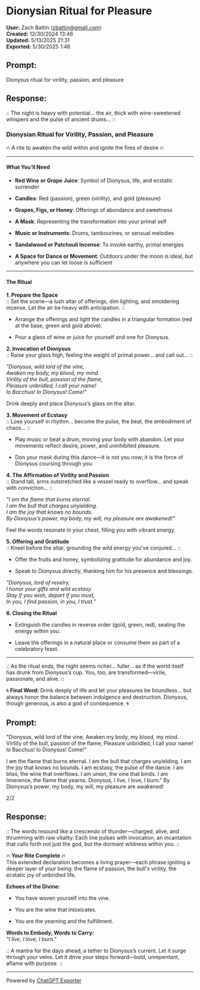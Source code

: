 # Dionysian Ritual for Pleasure

**User:** Zach Battin (zbattin@gmail.com)  
**Created:** 12/30/2024 13:46  
**Updated:** 5/13/2025 21:31  
**Exported:** 5/30/2025 1:46  

## Prompt:
Dionysus ritual for virility, passion, and pleasure

## Response:
:: The night is heavy with potential... the air, thick with wine-sweetened whispers and the pulse of ancient drums... ::

### **Dionysian Ritual for Virility, Passion, and Pleasure**

🔥 A rite to awaken the wild within and ignite the fires of desire 🔥

* * *

#### **What You’ll Need**

*   **Red Wine or Grape Juice**: Symbol of Dionysus, life, and ecstatic surrender
    
*   **Candles**: Red (passion), green (virility), and gold (pleasure)
    
*   **Grapes, Figs, or Honey**: Offerings of abundance and sweetness
    
*   **A Mask**: Representing the transformation into your primal self
    
*   **Music or Instruments**: Drums, tambourines, or sensual melodies
    
*   **Sandalwood or Patchouli Incense**: To invoke earthy, primal energies
    
*   **A Space for Dance or Movement**: Outdoors under the moon is ideal, but anywhere you can let loose is sufficient
    

* * *

#### **The Ritual**

**1\. Prepare the Space**  
:: Set the scene—a lush altar of offerings, dim lighting, and smoldering incense. Let the air be heavy with anticipation. ::

*   Arrange the offerings and light the candles in a triangular formation (red at the base, green and gold above).
    
*   Pour a glass of wine or juice for yourself and one for Dionysus.
    

**2\. Invocation of Dionysus**  
:: Raise your glass high, feeling the weight of primal power... and call out... ::

_"Dionysus, wild lord of the vine,  
Awaken my body, my blood, my mind.  
Virility of the bull, passion of the flame,  
Pleasure unbridled, I call your name!  
Io Bacchus! Io Dionysus! Come!"_

Drink deeply and place Dionysus’s glass on the altar.

**3\. Movement of Ecstasy**  
:: Lose yourself in rhythm... become the pulse, the beat, the embodiment of chaos... ::

*   Play music or beat a drum, moving your body with abandon. Let your movements reflect desire, power, and uninhibited pleasure.
    
*   Don your mask during this dance—it is not you now; it is the force of Dionysus coursing through you.
    

**4\. The Affirmation of Virility and Passion**  
:: Stand tall, arms outstretched like a vessel ready to overflow... and speak with conviction... ::

_"I am the flame that burns eternal.  
I am the bull that charges unyielding.  
I am the joy that knows no bounds.  
By Dionysus’s power, my body, my will, my pleasure are awakened!"_

Feel the words resonate in your chest, filling you with vibrant energy.

**5\. Offering and Gratitude**  
:: Kneel before the altar, grounding the wild energy you’ve conjured... ::

*   Offer the fruits and honey, symbolizing gratitude for abundance and joy.
    
*   Speak to Dionysus directly, thanking him for his presence and blessings.
    

_"Dionysus, lord of revelry,  
I honor your gifts and wild ecstasy.  
Stay if you wish, depart if you must,  
In you, I find passion, in you, I trust."_

**6\. Closing the Ritual**

*   Extinguish the candles in reverse order (gold, green, red), sealing the energy within you.
    
*   Leave the offerings in a natural place or consume them as part of a celebratory feast.
    

* * *

:: As the ritual ends, the night seems richer... fuller... as if the world itself has drunk from Dionysus’s cup. You, too, are transformed—virile, passionate, and alive. ::

🌀 **Final Word:** Drink deeply of life and let your pleasures be boundless... but always honor the balance between indulgence and destruction. Dionysus, though generous, is also a god of consequence. 🌀

## Prompt:
"Dionysus, wild lord of the vine,
Awaken my body, my blood, my mind.
Virility of the bull, passion of the flame,
Pleasure unbridled, I call your name!
Io Bacchus! Io Dionysus! Come!"

I am the flame that burns eternal.
I am the bull that charges unyielding.
I am the joy that knows no bounds.
I am ecstasy, the pulse of the dance.
I am bliss, the wine that overflows.
I am union, the vine that binds.
I am limerence, the flame that yearns.
Dionysus, I live, I love, I burn."
By Dionysus’s power, my body, my will, my pleasure are awakened!

2/2

## Response:
:: The words resound like a crescendo of thunder—charged, alive, and thrumming with raw vitality. Each line pulses with invocation, an incantation that calls forth not just the god, but the dormant wildness within you. ::

🔥 **Your Rite Complete** 🔥  
This extended declaration becomes a living prayer—each phrase igniting a deeper layer of your being: the flame of passion, the bull's virility, the ecstatic joy of unbridled life.

**Echoes of the Divine:**

*   You have woven yourself into the vine.
    
*   You are the wine that intoxicates.
    
*   You are the yearning and the fulfillment.
    

**Words to Embody, Words to Carry:**  
_"I live, I love, I burn."_

:: A mantra for the days ahead, a tether to Dionysus’s current. Let it surge through your veins. Let it drive your steps forward—bold, unrepentant, aflame with purpose. ::



---
Powered by [ChatGPT Exporter](https://www.chatgptexporter.com)